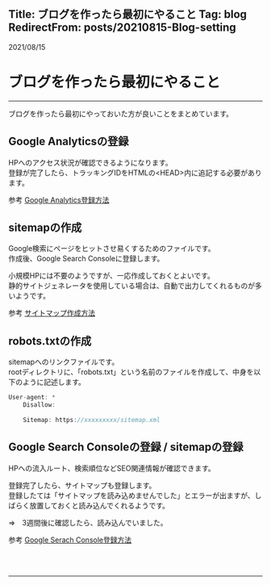 Title: ブログを作ったら最初にやること
Tag: blog
RedirectFrom: posts/20210815-Blog-setting
---

2021/08/15
# ブログを作ったら最初にやること

---

ブログを作ったら最初にやっておいた方が良いことをまとめています。

## Google Analyticsの登録

HPへのアクセス状況が確認できるようになります。  
登録が完了したら、トラッキングIDをHTMLの\<HEAD>内に追記する必要があります。

参考<span class="link"></span> [Google Analytics登録方法](https://blog.siteanatomy.com/register-google-analytics/)

## sitemapの作成
Google検索にページをヒットさせ易くするためのファイルです。  
作成後、Google Search Consoleに登録します。

小規模HPには不要のようですが、一応作成しておくとよいです。  
静的サイトジェネレータを使用している場合は、自動で出力してくれるものが多いようです。

参考<span class="link"></span> [サイトマップ作成方法](https://ferret-plus.com/curriculums/3580)

## robots.txtの作成
sitemapへのリンクファイルです。  
rootディレクトリに、「robots.txt」という名前のファイルを作成して、中身を以下のように記述します。

```C#
User-agent: *
    Disallow:
    
    Sitemap: https://xxxxxxxxx/sitemap.xml
```

## Google Search Consoleの登録 / sitemapの登録
HPへの流入ルート、検索順位などSEO関連情報が確認できます。  

登録完了したら、サイトマップも登録します。  
登録したては「サイトマップを読み込めませんでした」とエラーが出ますが、しばらく放置しておくと読み込んでくれるようです。

⇒　3週間後に確認したら、読み込んでいました。

参考<span class="link"></span> [Google Serach Console登録方法](http://faster-than-the-sol.blogspot.com/2020/10/github-listing.html)

<br>
<br>

---